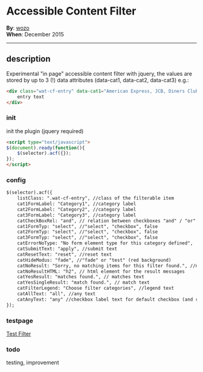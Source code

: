 # Accessible Content Filter 

**By**: [wozo](https://github.com/wozo)  
**When**: December 2015

-----

## description

Experimental "in page" accessible content filter with jquery, 
the values are stored by up to 3 (!) data attributes (data-cat1, data-cat2, data-cat3) e.g.:

```html
<div class="wat-cf-entry" data-cat1="American Express, JCB, Diners Club, Mastercard, Visa" data-cat2="Catering, Family, Wifi, Garden" data-cat3="1010"> 
	entry text 
</div>
```

### init

init the plugin (jquery required)

```html
<script type="text/javascript"> 
$(document).ready(function(){
	$(selector).acf({});   
});
</script>
```

### config
```html
$(selector).acf({							
	listClass: ".wat-cf-entry", //class of the filterable item
	cat1FormLabel: "Category1", //category label
	cat2FormLabel: "Category2", //category label
	cat3FormLabel: "Category3", //category label
	catCheckBoxRel: "and", // relation between checkboxes "and" / "or"
	cat1FormTyp: "select", //"select", "checkbox", false
	cat2FormTyp: "select", //"select", "checkbox", false
	cat3FormTyp: "select", //"select", "checkbox", false
	catErrorNoType: "No form element type for this category defined",  //possible error message
	catSubmitText: "apply", //submit text
	catResetText: "reset", //reset text
	catHideModus: "fade", //"fade" or "test" (red background)
	catNoResult: "Sorry, no matching items for this filter found.", //no item found text
	catNoResultHTML: "h2", // html element for the result messages
	catYesResult: "matches found.", // matches text
	catYesSingleResult: "match found.", // match text
	catFilterLegend: "Choose filter categories", //legend text
	catAllText: "all", //any text
	catAnyText: "any" //checkbox label text for default checkbox (and relation) 
});
```

### testpage

[Test Filter](http://web-tech.at/woz/acf/)  

### todo

testing, improvement
